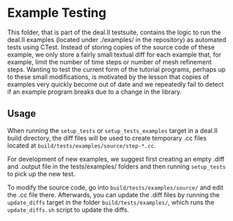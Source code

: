 # Example Testing

This folder, that is part of the deal.II testsuite, contains the logic
to run the deal.II examples (located under ./examples/ in the
repository) as automated tests using CTest. Instead of storing copies
of the source code of these example, we only store a fairly small
textual diff for each example that, for example, limit the number of
time steps or number of mesh refinement steps. Wanting to test the
current form of the tutorial programs, perhaps up to these small
modifications, is motivated by the lesson that
copies of examples very quickly become out of date and we repeatedly
fail to detect if an example program breaks due to a change in the
library.

## Usage

When running the ``setup_tests`` or ``setup_tests_examples`` target in
a deal.II build directory, the diff files will be used to create
temporary .cc files located at
``build/tests/examples/source/step-*.cc``.

For development of new examples, we suggest first creating an empty
.diff and .output file in the tests/examples/ folders and then running
``setup_tests`` to pick up the new test.

To modify the source code, go into ``build/tests/examples/source/``
and edit the .cc file there. Afterwards, you can update the .diff
files by running the ``update_diffs`` target in the folder
``build/tests/examples/``, which runs the ``update_diffs.sh`` script
to update the diffs.
